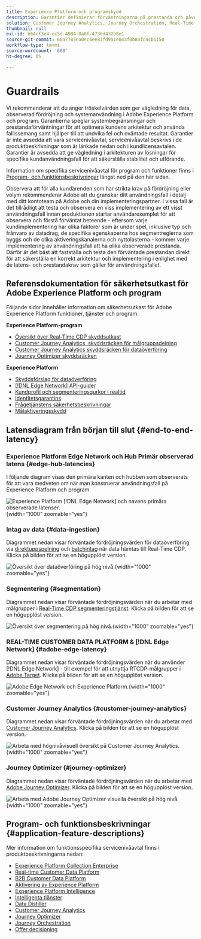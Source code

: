 ```yaml
---
title: Experience Platform och programskydd
description: Garantier definierar förväntningarna på prestanda och påverkan för komponenter och tjänster i Adobe Experience Platform och program
solution: Customer Journey Analytics, Journey Orchestration, Real-Time Customer Data Platform
thumbnail: null
exl-id: b64cf3e4-cc5d-4984-8a0f-4736d432b8e1
source-git-commit: 60a7785ea0ec4ee83fd9a1e843f0b84fc4cb1150
workflow-type: tm+mt
source-wordcount: '680'
ht-degree: 0%

---
```


# Guardrails

Vi rekommenderar att du anger tröskelvärden som ger vägledning för data, observerad fördröjning och systemanvändning i Adobe Experience Platform och program. Garantierna speglar systembegränsningar och prestandaförväntningar för att optimera kundens arkitektur och använda fallissemang samt hjälper till att undvika fel och oväntade resultat. Garantier är inte avsedda att vara servicenivåavtal, servicenivåavtal beskrivs i de produktbeskrivningar som är länkade nedan och i kundlicensavtalen. Garantier är avsedda att ge vägledning i arkitekturen av lösningar för specifika kundanvändningsfall för att säkerställa stabilitet och utförande.

Information om specifika servicenivåavtal för program och funktioner finns i [Program- och funktionsbeskrivningar](#application-feature-descriptions) längst ned på den här sidan.

Observera att för alla kundärenden som har strikta krav på fördröjning eller volym rekommenderar Adobe att du granskar ditt användningsfall i detalj med ditt kontoteam på Adobe och din implementeringspartner. I vissa fall är det tillrådligt att testa och observera en viss implementering av ett visst användningsfall innan produktionen startar användarexemplet för att observera och förstå förväntat beteende - eftersom varje kundimplementering har olika faktorer som är under spel, inklusive typ och frånvaro av datadrag, de specifika egenskaperna hos segmentreglerna som byggs och de olika aktiveringskanalerna och nyttolasterna - kommer varje implementering av användningsfall att ha olika observerade prestanda. Därför är det bäst att fastställa och testa den förväntade prestandan direkt för att säkerställa en korrekt arkitektur och implementering i enlighet med de latens- och prestandakrav som gäller för användningsfallet.


## Referensdokumentation för säkerhetsutkast för Adobe Experience Platform och program

Följande sidor innehåller information om säkerhetsutkast för Adobe Experience Platform funktioner, tjänster och program:

**Experience Platform-program**

* [Översikt över Real-Time CDP skyddsutkast](https://experienceleague.adobe.com/docs/experience-platform/rtcdp/guardrails/overview.html)
* [Customer Journey Analytics, skyddsräcken för målgruppsdelning](https://experienceleague.adobe.com/docs/analytics-platform/using/cja-components/audiences/publish.html#latency)
* [Customer Journey Analytics skyddsräcken för dataöverföring](https://experienceleague.adobe.com/docs/experience-platform/sources/connectors/adobe-applications/analytics.html#what-is-the-expected-latency-for-analytics-data-on-platform%3F)
* [Journey Optimizer skyddsräcken](https://experienceleague.adobe.com/docs/journey-optimizer/using/get-started/guardrails.html)

**Experience Platform**

* [Skyddsförslag för dataöverföring](https://experienceleague.adobe.com/docs/experience-platform/ingestion/guardrails.html)
* [[!DNL Edge Network] API-guider](https://experienceleague.adobe.com/docs/experience-platform/edge-network-server-api/guardrails.html)
* [Kundprofil och segmenteringsgurkor i realtid](https://experienceleague.adobe.com/docs/experience-platform/profile/guardrails.html)
* [Identitetsgarantins](https://experienceleague.adobe.com/docs/experience-platform/identity/guardrails.html?lang=en)
* [Frågetjänstens säkerhetsbeskrivningar](https://experienceleague.adobe.com/docs/experience-platform/query/guardrails.html?lang=en)
* [Målaktiveringsskydd](https://experienceleague.adobe.com/docs/experience-platform/destinations/guardrails.html)

## Latensdiagram från början till slut {#end-to-end-latency}

### Experience Platform Edge Network och Hub Primär observerad latens {#edge-hub-latencies}

I följande diagram visas den primära kanten och hubben som observerats för att vara medveten om när man konstruerar användningsfall på Experience Platform och program.

![Experience Platform [!DNL Edge Network] och navens primära observerade latenser.](/help/blueprints/experience-platform/deployment/assets/aep_edge_hub_latency.svg "Experience Platform Edge-nätverk och primära latenser för navnätverk"){width="1000" zoomable="yes"}

### Intag av data {#data-ingestion}

Diagrammet nedan visar förväntade fördröjningsvärden för dataöverföring via [direktuppspelning](https://experienceleague.adobe.com/docs/experience-platform/ingestion/streaming/overview.html) och [batchintag](https://experienceleague.adobe.com/docs/experience-platform/ingestion/batch/getting-started.html?lang=en) när data hämtas till Real-Time CDP. Klicka på bilden för att se en högupplöst version.

![Översikt över dataöverföring på hög nivå.](/help/blueprints/experience-platform/deployment/assets/aep_data_flow_guardrails.svg "Högnivåvisuell överblick och fördröjningsvärden för dataöverföring"){width="1000" zoomable="yes"}

### Segmentering {#segmentation}

Diagrammet nedan visar förväntade fördröjningsvärden när du arbetar med målgrupper i [Real-Time CDP segmenteringstjänst](https://experienceleague.adobe.com/docs/experience-platform/segmentation/home.html). Klicka på bilden för att se en högupplöst version.

![Översikt över segmentering på hög nivå.](/help/blueprints/experience-platform/deployment/assets/segmentation_guardrails.svg "Segmentera visuell översikt och latensvärden på hög nivå"){width="1000" zoomable="yes"}

### REAL-TIME CUSTOMER DATA PLATFORM &amp; [!DNL Edge Network] {#adobe-edge-latency}

Diagrammet nedan visar förväntade fördröjningsvärden när du använder [!DNL Edge Network] - till exempel för att utnyttja RTCDP-målgrupper i [Adobe Target](https://experienceleague.adobe.com/docs/experience-platform/destinations/catalog/personalization/adobe-target-connection.html?lang=en). Klicka på bilden för att se en högupplöst version.

![Adobe Edge Network och Experience Platform.](/help/blueprints/experience-platform/deployment/assets/RTCDP_Edge_guardrails.svg "Exportera målgrupper till Adobe Target visuella översikt och latens på hög nivå"){width="1000" zoomable="yes"}

### Customer Journey Analytics {#customer-journey-analytics}

Diagrammet nedan visar förväntade fördröjningsvärden när du arbetar med [Customer Journey Analytics](https://experienceleague.adobe.com/docs/analytics-platform/using/cja-overview/cja-overview.html?lang=en). Klicka på bilden för att se en högupplöst version.

![Arbeta med högnivåvisuell översikt på Customer Journey Analytics.](/help/blueprints/experience-platform/deployment/assets/CJA_guardrails.svg "Arbeta med högnivåvisuell översikt och latensvärden för Customer Journey Analytics"){width="1000" zoomable="yes"}

### Journey Optimizer {#journey-optimizer}

Diagrammet nedan visar förväntade fördröjningsvärden när du arbetar med [Adobe Journey Optimizer](https://experienceleague.adobe.com/docs/journey-optimizer/using/get-started/get-started.html?lang=en). Klicka på bilden för att se en högupplöst version.

![Arbeta med Adobe Journey Optimizer visuella översikt på hög nivå.](/help/blueprints/experience-platform/deployment/assets/AJO_guardrails.svg "Arbeta med Adobe Journey Optimizer högnivåvisuella översikter och latensvärden"){width="1000" zoomable="yes"}

## Program- och funktionsbeskrivningar {#application-feature-descriptions}

Mer information om funktionsspecifika servicenivåavtal finns i produktbeskrivningarna nedan:

* [Experience Platform Collection Enterprise](https://helpx.adobe.com/legal/product-descriptions/adobe-experience-platform-collection-enterprise.html)
* [Real-time Customer Data Platform](https://helpx.adobe.com/legal/product-descriptions/real-time-customer-data-platform.html)
* [B2B Customer Data Platform](https://helpx.adobe.com/legal/product-descriptions/adobe-experience-platform-b2b.html)
* [Aktivering av Experience Platform](https://helpx.adobe.com/legal/product-descriptions/adobe-experience-platform0.html)
* [Experience Platform Intelligence](https://helpx.adobe.com/legal/product-descriptions/adobe-experience-platform-intelligence---product-description.html)
* [Intelligenta tjänster](https://helpx.adobe.com/legal/product-descriptions/intelligent-services.html)
* [Data Distiller](https://helpx.adobe.com/legal/product-descriptions/data-distiller.html)
* [Customer Journey Analytics](https://helpx.adobe.com/legal/product-descriptions/customer-journey-analytics.html)
* [Journey Optimizer](https://helpx.adobe.com/legal/product-descriptions/adobe-journey-optimizer.html)
* [Journey Orchestration](https://helpx.adobe.com/legal/product-descriptions/journey-orchestration.html)
* [Offer decisioning](https://helpx.adobe.com/legal/product-descriptions/offer-decisioning-app-service.html)
